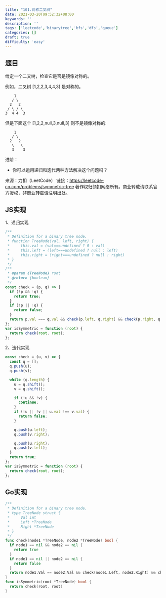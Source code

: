 ```yaml
---
title: "101.对称二叉树"
date: 2021-03-20T09:52:32+08:00
keywords: ''
description: ''
tags: ['leetcode','binarytree','bfs','dfs','queue']
categories: []
draft: true
difficulty: 'easy'
---
```


## 题目

给定一个二叉树，检查它是否是镜像对称的。

例如，二叉树 [1,2,2,3,4,4,3] 是对称的。

```
    1
   / \
  2   2
 / \ / \
3  4 4  3
```

但是下面这个 [1,2,2,null,3,null,3] 则不是镜像对称的:

```
    1
   / \
  2   2
   \   \
   3    3
```

进阶：

- 你可以运用递归和迭代两种方法解决这个问题吗？

来源：力扣（LeetCode）
链接：https://leetcode-cn.com/problems/symmetric-tree
著作权归领扣网络所有。商业转载请联系官方授权，非商业转载请注明出处。

## JS实现

1、递归实现

```javascript 
/**
 * Definition for a binary tree node.
 * function TreeNode(val, left, right) {
 *     this.val = (val===undefined ? 0 : val)
 *     this.left = (left===undefined ? null : left)
 *     this.right = (right===undefined ? null : right)
 * }
 */
/**
 * @param {TreeNode} root
 * @return {boolean}
 */
const check = (p, q) => {
  if (!p && !q) {
    return true;
  }
  if (!p || !q) {
    return false;
  }
  return p.val === q.val && check(p.left, q.right) && check(p.right, q.left);
};
var isSymmetric = function (root) {
  return check(root, root);
};
```

2、迭代实现

```javascript
const check = (u, v) => {
  const q = [];
  q.push(u);
  q.push(v);

  while (q.length) {
    u = q.shift();
    v = q.shift();

    if (!u && !v) {
      continue;
    }
    if (!u || !v || u.val !== v.val) {
      return false;
    }

    q.push(u.left);
    q.push(v.right);

    q.push(u.right);
    q.push(v.left);
  }
  return true;
};
var isSymmetric = function (root) {
  return check(root, root);
};
```

## Go实现

```go
/**
 * Definition for a binary tree node.
 * type TreeNode struct {
 *     Val int
 *     Left *TreeNode
 *     Right *TreeNode
 * }
 */
func check(node1 *TreeNode, node2 *TreeNode) bool {
  if node1 == nil && node2 == nil {
    return true
  }
  if node1 == nil || node2 == nil {
    return false
  }
  return node1.Val == node2.Val && check(node1.Left, node2.Right) && check(node1.Right, node2.Left)
}
func isSymmetric(root *TreeNode) bool {
  return check(root, root)
}
```
